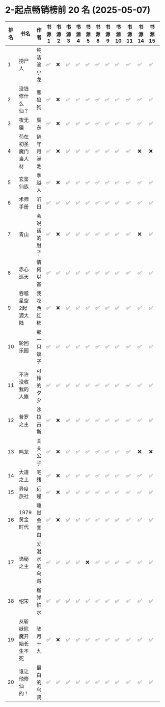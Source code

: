 # 2-起点畅销榜前 20 名 (2025-05-07)

| 排名 | 书名          | 作者     | 书源 1 | 书源 2 | 书源 3 | 书源 4 | 书源 5 | 书源 8 | 书源 9 | 书源 10 | 书源 11 | 书源 14 | 书源 15 | 书源 17 | 书源 18 | 书源 19 | 书源 20 | 起点链接                                   |
|----|-------------|--------|------|------|------|------|------|------|------|-------|-------|-------|-------|-------|-------|-------|-------|----------------------------------------|
| 1  | 捞尸人         | 纯洁滴小龙  | ✅    | ❌    | ✅    | ✅    | ✅    | ✅    | ✅    | ✅     | ✅     | ✅     | ✅     | ✅     | ✅     | ✅     | ✅     | http://www.qidian.com/book/1041637443/ |
| 2  | 没钱修什么仙？     | 熊狼狗    | ✅    | ❌    | ✅    | ✅    | ✅    | ✅    | ✅    | ✅     | ✅     | ✅     | ✅     | ✅     | ✅     | ✅     | ✅     | http://www.qidian.com/book/1042256511/ |
| 3  | 夜无疆         | 辰东     | ✅    | ❌    | ✅    | ✅    | ✅    | ✅    | ✅    | ✅     | ✅     | ✅     | ✅     | ✅     | ✅     | ✅     | ✅     | http://www.qidian.com/book/1040765595/ |
| 4  | 苟在初圣魔门当人材   | 鹤守月满池  | ✅    | ❌    | ✅    | ✅    | ✅    | ✅    | ✅    | ✅     | ✅     | ❌     | ❌     | ❌     | ✅     | ✅     | ✅     | http://www.qidian.com/book/1043182343/ |
| 5  | 玄鉴仙族        | 季越人    | ✅    | ❌    | ✅    | ✅    | ✅    | ✅    | ✅    | ✅     | ✅     | ✅     | ✅     | ✅     | ✅     | ✅     | ✅     | http://www.qidian.com/book/1035420986/ |
| 6  | 术师手册        | 听日     | ✅    | ✅    | ✅    | ✅    | ✅    | ✅    | ✅    | ✅     | ✅     | ✅     | ✅     | ❌     | ✅     | ✅     | ❌     | http://www.qidian.com/book/1025990049/ |
| 7  | 青山          | 会说话的肘子 | ✅    | ❌    | ✅    | ✅    | ✅    | ✅    | ✅    | ✅     | ✅     | ❌     | ✅     | ✅     | ✅     | ✅     | ❌     | http://www.qidian.com/book/1033014772/ |
| 8  | 赤心巡天        | 情何以甚   | ✅    | ✅    | ✅    | ✅    | ✅    | ✅    | ✅    | ✅     | ✅     | ✅     | ✅     | ✅     | ✅     | ✅     | ✅     | http://www.qidian.com/book/1016530091/ |
| 9  | 吞噬星空2起源大陆   | 我吃西红柿  | ✅    | ❌    | ✅    | ✅    | ✅    | ✅    | ✅    | ✅     | ✅     | ✅     | ✅     | ✅     | ✅     | ✅     | ✅     | http://www.qidian.com/book/1039391177/ |
| 10 | 轮回乐园        | 那一只蚊子  | ✅    | ✅    | ✅    | ✅    | ✅    | ✅    | ✅    | ✅     | ✅     | ✅     | ✅     | ✅     | ✅     | ✅     | ✅     | http://www.qidian.com/book/1009817672/ |
| 11 | 不许没收我的人籍    | 可怜的夕夕  | ✅    | ✅    | ✅    | ✅    | ✅    | ✅    | ✅    | ✅     | ✅     | ✅     | ✅     | ✅     | ✅     | ✅     | ✅     | http://www.qidian.com/book/1037068020/ |
| 12 | 普罗之主        | 沙拉古斯   | ✅    | ❌    | ✅    | ✅    | ✅    | ✅    | ✅    | ✅     | ✅     | ✅     | ✅     | ✅     | ✅     | ✅     | ✅     | http://www.qidian.com/book/1038229163/ |
| 13 | 鸣龙          | 关关公子   | ✅    | ❌    | ✅    | ✅    | ✅    | ✅    | ✅    | ✅     | ✅     | ❌     | ❌     | ✅     | ✅     | ✅     | ✅     | http://www.qidian.com/book/1039457453/ |
| 14 | 大道之上        | 宅猪     | ✅    | ❌    | ✅    | ✅    | ✅    | ✅    | ✅    | ✅     | ✅     | ✅     | ✅     | ✅     | ✅     | ✅     | ✅     | http://www.qidian.com/book/1039994731/ |
| 15 | 异度旅社        | 远瞳     | ✅    | ❌    | ✅    | ✅    | ✅    | ✅    | ✅    | ✅     | ✅     | ✅     | ✅     | ✅     | ✅     | ✅     | ✅     | http://www.qidian.com/book/1041604040/ |
| 16 | 1979黄金时代    | 睡觉会变白  | ✅    | ❌    | ✅    | ✅    | ✅    | ✅    | ✅    | ✅     | ✅     | ✅     | ✅     | ✅     | ✅     | ✅     | ✅     | http://www.qidian.com/book/1039689097/ |
| 17 | 诡秘之主        | 爱潜水的乌贼 | ✅    | ✅    | ✅    | ✅    | ❌    | ✅    | ✅    | ✅     | ✅     | ✅     | ✅     | ❌     | ✅     | ✅     | ❌     | http://www.qidian.com/book/1010868264/ |
| 18 | 绍宋          | 榴弹怕水   | ✅    | ✅    | ✅    | ✅    | ✅    | ✅    | ✅    | ✅     | ✅     | ✅     | ✅     | ❌     | ✅     | ✅     | ✅     | http://www.qidian.com/book/1017281778/ |
| 19 | 从斩妖除魔开始长生不死 | 陆月十九   | ✅    | ❌    | ✅    | ✅    | ✅    | ✅    | ✅    | ✅     | ✅     | ✅     | ✅     | ✅     | ✅     | ✅     | ✅     | http://www.qidian.com/book/1038307656/ |
| 20 | 谁让他修仙的！     | 最白的乌鸦  | ✅    | ✅    | ✅    | ✅    | ✅    | ✅    | ✅    | ✅     | ✅     | ✅     | ✅     | ✅     | ✅     | ✅     | ✅     | http://www.qidian.com/book/1036504904/ |